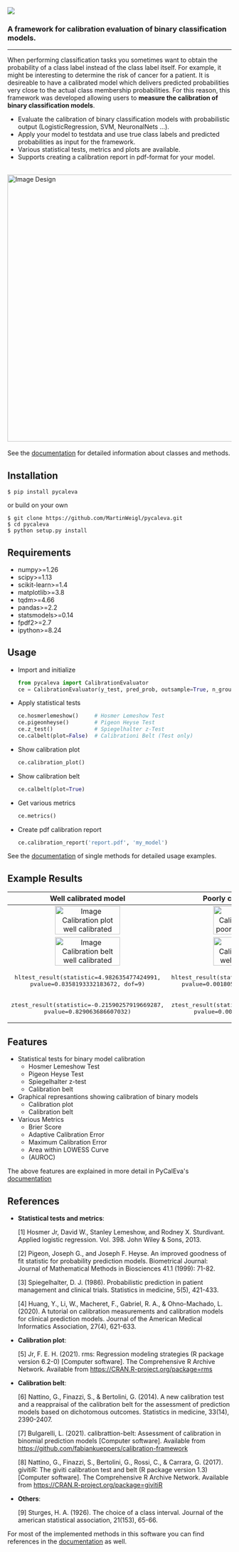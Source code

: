 [![](https://martinweigl.github.io/pycaleva/assets/logo.svg)](https://martinweigl.github.io/pycaleva/)

[Documentation]: https://martinweigl.github.io/pycaleva/

### A framework for calibration evaluation of binary classification models.

---

When performing classification tasks you sometimes want to obtain the probability of a class label instead of the class label itself. For example, it might be interesting to determine the risk of cancer for a patient. It is desireable to have a calibrated model which delivers predicted probabilities very close to the actual class membership probabilities. For this reason, this framework was developed allowing users to **measure the calibration of binary classification models**.

- Evaluate the calibration of binary classification models with probabilistic output (LogisticRegression, SVM, NeuronalNets ...).
- Apply your model to testdata and use true class labels and predicted probabilities as input for the framework.
- Various statistical tests, metrics and plots are available.
- Supports creating a calibration report in pdf-format for your model.

\
<img src="https://martinweigl.github.io/pycaleva/assets/design.png" width="600" alt="Image Design">
\
\
See the [documentation] for detailed information about classes and methods.

## Installation

    $ pip install pycaleva

or build on your own

    $ git clone https://github.com/MartinWeigl/pycaleva.git
    $ cd pycaleva
    $ python setup.py install

## Requirements

- numpy>=1.26
- scipy>=1.13
- scikit-learn>=1.4
- matplotlib>=3.8
- tqdm>=4.66
- pandas>=2.2
- statsmodels>=0.14
- fpdf2>=2.7
- ipython>=8.24

## Usage

- Import and initialize
  ```python
  from pycaleva import CalibrationEvaluator
  ce = CalibrationEvaluator(y_test, pred_prob, outsample=True, n_groups='auto')
  ```
- Apply statistical tests
  ```python
  ce.hosmerlemeshow()     # Hosmer Lemeshow Test
  ce.pigeonheyse()        # Pigeon Heyse Test
  ce.z_test()             # Spiegelhalter z-Test
  ce.calbelt(plot=False)  # Calibrationi Belt (Test only)
  ```
- Show calibration plot
  ```python
  ce.calibration_plot()
  ```
- Show calibration belt
  ```python
  ce.calbelt(plot=True)
  ```
- Get various metrics
  ```python
  ce.metrics()
  ```
- Create pdf calibration report
  ```python
  ce.calibration_report('report.pdf', 'my_model')
  ```

See the [documentation] of single methods for detailed usage examples.

## Example Results

|                                                        Well calibrated model                                                        |                                                         Poorly calibrated model                                                         |
| :---------------------------------------------------------------------------------------------------------------------------------: | :-------------------------------------------------------------------------------------------------------------------------------------: |
| <img src="https://martinweigl.github.io/pycaleva/assets/calplot_well.png" width="65%" alt="Image Calibration plot well calibrated"> | <img src="https://martinweigl.github.io/pycaleva/assets/calplot_poorly.png" width="65%" alt="Image Calibration plot poorly calibrated"> |
| <img src="https://martinweigl.github.io/pycaleva/assets/calbelt_well.png" width="65%" alt="Image Calibration belt well calibrated"> |  <img src="https://martinweigl.github.io/pycaleva/assets/calbelt_poorly.png" width="65%" alt="Image Calibration belt well calibrated">  |
|                <pre lang="python">hltest_result(statistic=4.982635477424991, pvalue=0.8358193332183672, dof=9)</pre>                |                <pre lang="python">hltest_result(statistic=26.32792475118742, pvalue=0.0018051545107069522, dof=9)</pre>                 |
|                   <pre lang="python">ztest_result(statistic=-0.21590257919669287, pvalue=0.829063686607032)</pre>                   |                    <pre lang="python">ztest_result(statistic=-3.196125145498827, pvalue=0.0013928668407116645)</pre>                    |

## Features

- Statistical tests for binary model calibration
  - Hosmer Lemeshow Test
  - Pigeon Heyse Test
  - Spiegelhalter z-test
  - Calibration belt
- Graphical represantions showing calibration of binary models
  - Calibration plot
  - Calibration belt
- Various Metrics
  - Brier Score
  - Adaptive Calibration Error
  - Maximum Calibration Error
  - Area within LOWESS Curve
  - (AUROC)

The above features are explained in more detail in PyCalEva's [documentation]

## References

- **Statistical tests and metrics**:

  [1] Hosmer Jr, David W., Stanley Lemeshow, and Rodney X. Sturdivant.
  Applied logistic regression. Vol. 398. John Wiley & Sons, 2013.

  [2] Pigeon, Joseph G., and Joseph F. Heyse.
  An improved goodness of fit statistic for probability prediction models.
  Biometrical Journal: Journal of Mathematical Methods in Biosciences 41.1 (1999): 71-82.

  [3] Spiegelhalter, D. J. (1986). Probabilistic prediction in patient management and clinical trials.
  Statistics in medicine, 5(5), 421-433.

  [4] Huang, Y., Li, W., Macheret, F., Gabriel, R. A., & Ohno-Machado, L. (2020).
  A tutorial on calibration measurements and calibration models for clinical prediction models.
  Journal of the American Medical Informatics Association, 27(4), 621-633.

- **Calibration plot**:

  [5] Jr, F. E. H. (2021). rms: Regression modeling strategies (R package version
  6.2-0) [Computer software]. The Comprehensive R Archive Network.
  Available from https://CRAN.R-project.org/package=rms

- **Calibration belt**:

  [6] Nattino, G., Finazzi, S., & Bertolini, G. (2014). A new calibration test
  and a reappraisal of the calibration belt for the assessment of prediction models
  based on dichotomous outcomes. Statistics in medicine, 33(14), 2390-2407.

  [7] Bulgarelli, L. (2021). calibrattion-belt: Assessment of calibration in binomial prediction models [Computer software].
  Available from https://github.com/fabiankueppers/calibration-framework

  [8] Nattino, G., Finazzi, S., Bertolini, G., Rossi, C., & Carrara, G. (2017).
  givitiR: The giviti calibration test and belt (R package version 1.3) [Computer
  software]. The Comprehensive R Archive Network.
  Available from https://CRAN.R-project.org/package=givitiR

- **Others**:

  [9] Sturges, H. A. (1926). The choice of a class interval.
  Journal of the american statistical association, 21(153), 65-66.

For most of the implemented methods in this software you can find references in the [documentation] as well.
